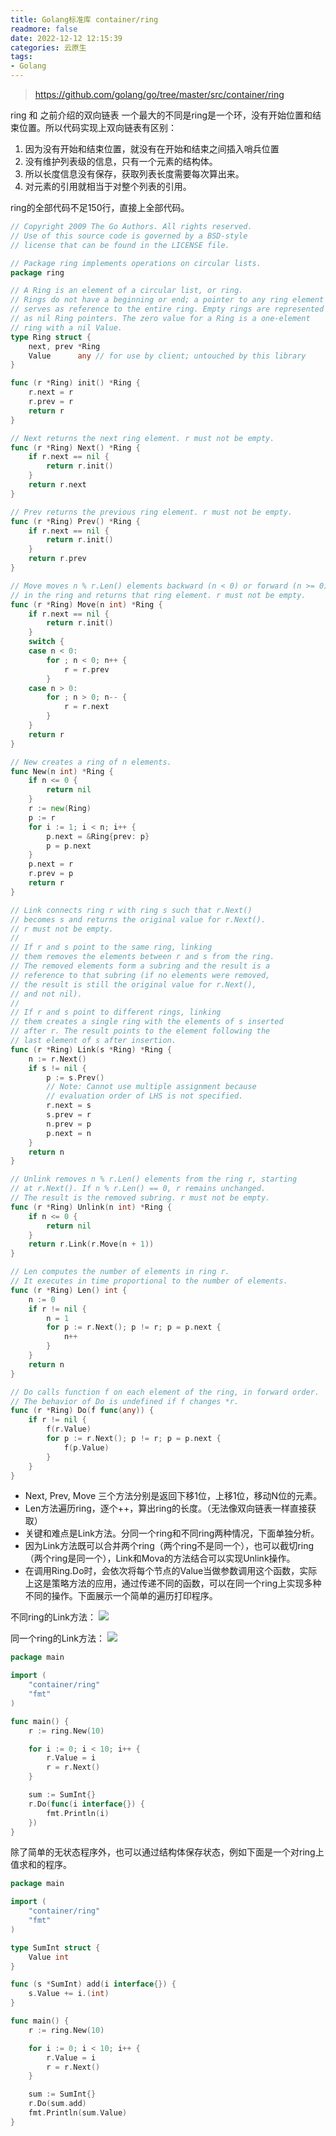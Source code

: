 ```yaml
---
title: Golang标准库 container/ring
readmore: false
date: 2022-12-12 12:15:39
categories: 云原生
tags:
- Golang
---
```


> https://github.com/golang/go/tree/master/src/container/ring

ring 和 之前介绍的双向链表 一个最大的不同是ring是一个环，没有开始位置和结束位置。所以代码实现上双向链表有区别：
1. 因为没有开始和结束位置，就没有在开始和结束之间插入哨兵位置
2. 没有维护列表级的信息，只有一个元素的结构体。
3. 所以长度信息没有保存，获取列表长度需要每次算出来。
4. 对元素的引用就相当于对整个列表的引用。

ring的全部代码不足150行，直接上全部代码。

```go
// Copyright 2009 The Go Authors. All rights reserved.
// Use of this source code is governed by a BSD-style
// license that can be found in the LICENSE file.

// Package ring implements operations on circular lists.
package ring

// A Ring is an element of a circular list, or ring.
// Rings do not have a beginning or end; a pointer to any ring element
// serves as reference to the entire ring. Empty rings are represented
// as nil Ring pointers. The zero value for a Ring is a one-element
// ring with a nil Value.
type Ring struct {
	next, prev *Ring
	Value      any // for use by client; untouched by this library
}

func (r *Ring) init() *Ring {
	r.next = r
	r.prev = r
	return r
}

// Next returns the next ring element. r must not be empty.
func (r *Ring) Next() *Ring {
	if r.next == nil {
		return r.init()
	}
	return r.next
}

// Prev returns the previous ring element. r must not be empty.
func (r *Ring) Prev() *Ring {
	if r.next == nil {
		return r.init()
	}
	return r.prev
}

// Move moves n % r.Len() elements backward (n < 0) or forward (n >= 0)
// in the ring and returns that ring element. r must not be empty.
func (r *Ring) Move(n int) *Ring {
	if r.next == nil {
		return r.init()
	}
	switch {
	case n < 0:
		for ; n < 0; n++ {
			r = r.prev
		}
	case n > 0:
		for ; n > 0; n-- {
			r = r.next
		}
	}
	return r
}

// New creates a ring of n elements.
func New(n int) *Ring {
	if n <= 0 {
		return nil
	}
	r := new(Ring)
	p := r
	for i := 1; i < n; i++ {
		p.next = &Ring{prev: p}
		p = p.next
	}
	p.next = r
	r.prev = p
	return r
}

// Link connects ring r with ring s such that r.Next()
// becomes s and returns the original value for r.Next().
// r must not be empty.
//
// If r and s point to the same ring, linking
// them removes the elements between r and s from the ring.
// The removed elements form a subring and the result is a
// reference to that subring (if no elements were removed,
// the result is still the original value for r.Next(),
// and not nil).
//
// If r and s point to different rings, linking
// them creates a single ring with the elements of s inserted
// after r. The result points to the element following the
// last element of s after insertion.
func (r *Ring) Link(s *Ring) *Ring {
	n := r.Next()
	if s != nil {
		p := s.Prev()
		// Note: Cannot use multiple assignment because
		// evaluation order of LHS is not specified.
		r.next = s
		s.prev = r
		n.prev = p
		p.next = n
	}
	return n
}

// Unlink removes n % r.Len() elements from the ring r, starting
// at r.Next(). If n % r.Len() == 0, r remains unchanged.
// The result is the removed subring. r must not be empty.
func (r *Ring) Unlink(n int) *Ring {
	if n <= 0 {
		return nil
	}
	return r.Link(r.Move(n + 1))
}

// Len computes the number of elements in ring r.
// It executes in time proportional to the number of elements.
func (r *Ring) Len() int {
	n := 0
	if r != nil {
		n = 1
		for p := r.Next(); p != r; p = p.next {
			n++
		}
	}
	return n
}

// Do calls function f on each element of the ring, in forward order.
// The behavior of Do is undefined if f changes *r.
func (r *Ring) Do(f func(any)) {
	if r != nil {
		f(r.Value)
		for p := r.Next(); p != r; p = p.next {
			f(p.Value)
		}
	}
}
```

* Next, Prev, Move 三个方法分别是返回下移1位，上移1位，移动N位的元素。
* Len方法遍历ring，逐个++，算出ring的长度。（无法像双向链表一样直接获取）
* 关键和难点是Link方法。分同一个ring和不同ring两种情况，下面单独分析。
* 因为Link方法既可以合并两个ring（两个ring不是同一个），也可以截切ring（两个ring是同一个），Link和Mova的方法结合可以实现Unlink操作。
* 在调用Ring.Do时，会依次将每个节点的Value当做参数调用这个函数，实际上这是策略方法的应用，通过传递不同的函数，可以在同一个ring上实现多种不同的操作。下面展示一个简单的遍历打印程序。

不同ring的Link方法：
![](/images/golang-std-ring/1.png)

同一个ring的Link方法：
![](/images/golang-std-ring/2.png)

```go
package main

import (
    "container/ring"
    "fmt"
)

func main() {
    r := ring.New(10)

    for i := 0; i < 10; i++ {
        r.Value = i
        r = r.Next()
    }

    sum := SumInt{}
    r.Do(func(i interface{}) {
        fmt.Println(i)
    })
}
```

除了简单的无状态程序外，也可以通过结构体保存状态，例如下面是一个对ring上值求和的程序。

```go
package main

import (
    "container/ring"
    "fmt"
)

type SumInt struct {
    Value int
}

func (s *SumInt) add(i interface{}) {
    s.Value += i.(int)
}

func main() {
    r := ring.New(10)

    for i := 0; i < 10; i++ {
        r.Value = i
        r = r.Next()
    }

    sum := SumInt{}
    r.Do(sum.add)
    fmt.Println(sum.Value)
}
```


